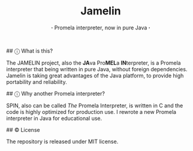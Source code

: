 <h1 align="center">Jamelin</h1>
<p align="center"><b>·</b> Promela interpreter, now in pure Java <b>·</b></p>
<br>

<p> </p>
## ⓘ What is this?

The JAMELIN project, also the **JA**va Pro**MEL**a **IN**terpreter, is a Promela interpreter that being written in pure Java, without foreign dependencies. Jamelin is taking great advantages of the Java platform, to provide high portability and reliability.

<p> </p>
## ⓘ Why another Promela interpreter?

SPIN, also can be called *The* Promela Interpreter, is written in C and the code is highly optimized for production use. I rewrote a new Promela interpreter in Java for educational use.

<p> </p>
## © License

The repository is released under MIT license.

